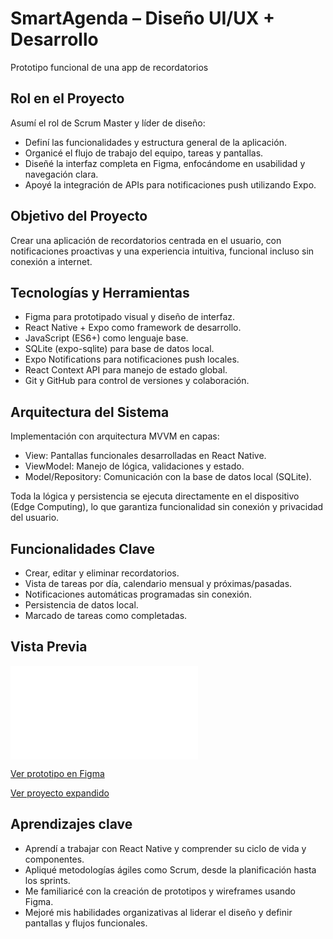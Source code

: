 # SmartAgenda – Diseño UI/UX + Desarrollo
Prototipo funcional de una app de recordatorios

## Rol en el Proyecto
Asumí el rol de Scrum Master y líder de diseño:
- Definí las funcionalidades y estructura general de la aplicación.
- Organicé el flujo de trabajo del equipo, tareas y pantallas.
- Diseñé la interfaz completa en Figma, enfocándome en usabilidad y navegación clara.
- Apoyé la integración de APIs para notificaciones push utilizando Expo.

## Objetivo del Proyecto
Crear una aplicación de recordatorios centrada en el usuario, con notificaciones proactivas y una experiencia intuitiva, funcional incluso sin conexión a internet.

## Tecnologías y Herramientas
- Figma para prototipado visual y diseño de interfaz.
- React Native + Expo como framework de desarrollo.
- JavaScript (ES6+) como lenguaje base.
- SQLite (expo-sqlite) para base de datos local.
- Expo Notifications para notificaciones push locales.
- React Context API para manejo de estado global.
- Git y GitHub para control de versiones y colaboración.

## Arquitectura del Sistema
Implementación con arquitectura MVVM en capas:
- View: Pantallas funcionales desarrolladas en React Native.
- ViewModel: Manejo de lógica, validaciones y estado.
- Model/Repository: Comunicación con la base de datos local (SQLite).

Toda la lógica y persistencia se ejecuta directamente en el dispositivo (Edge Computing), lo que garantiza funcionalidad sin conexión y privacidad del usuario.

## Funcionalidades Clave
- Crear, editar y eliminar recordatorios.
- Vista de tareas por día, calendario mensual y próximas/pasadas.
- Notificaciones automáticas programadas sin conexión.
- Persistencia de datos local.
- Marcado de tareas como completadas.

## Vista Previa
![SmartAgenda Preview](./proyectos/smartagenda/README.md)

[Ver prototipo en Figma](https://www.figma.com/design/7ktaxUxNghY21Nnnf6xgNa/SmartAgenda?m=auto&t=JrgXVk75v9MmxhXI-6)

[Ver proyecto expandido](./smartagenda/README.md) <!-- Ajusta esta ruta si lo necesitas -->

## Aprendizajes clave
- Aprendí a trabajar con React Native y comprender su ciclo de vida y componentes.
- Apliqué metodologías ágiles como Scrum, desde la planificación hasta los sprints.
- Me familiaricé con la creación de prototipos y wireframes usando Figma.
- Mejoré mis habilidades organizativas al liderar el diseño y definir pantallas y flujos funcionales.
